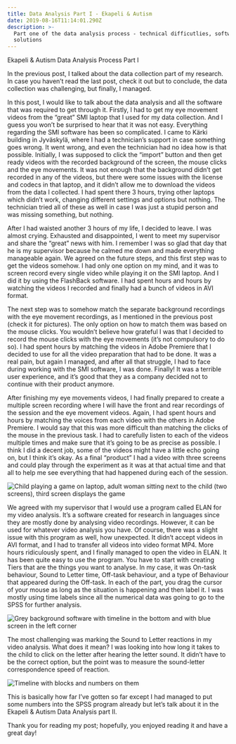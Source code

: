 ```yaml
---
title: Data Analysis Part I - Ekapeli & Autism
date: 2019-08-16T11:14:01.290Z
description: >-
  Part one of the data analysis process - technical difficutlies, softwares and
  solutions
---
```

Ekapeli & Autism Data Analysis Process Part I

In the previous post, I talked about the data collection part of my research. In case you haven’t read the last post, check it out but to conclude, the data collection was challenging, but finally, I managed.

In this post, I would like to talk about the data analysis and all the software that was required to get through it. Firstly, I had to get my eye movement videos from the “great” SMI laptop that I used for my data collection. And I guess you won’t be surprised to hear that it was not easy. Everything regarding the SMI software has been so complicated. I came to Kärki building in Jyväskylä, where I had a technician’s support in case something goes wrong. It went wrong, and even the technician had no idea how is that possible. Initially, I was supposed to click the “import” button and then get ready videos with the recorded background of the screen, the mouse clicks and the eye movements. It was not enough that the background didn’t get recorded in any of the videos, but there were some issues with the license and codecs in that laptop, and it didn’t allow me to download the videos from the data I collected. I had spent there 3 hours, trying other laptops which didn’t work, changing different settings and options but nothing. The technician tried all of these as well in case I was just a stupid person and was missing something, but nothing. 

After I had waisted another 3 hours of my life, I decided to leave. I was almost crying. Exhausted and disappointed, I went to meet my supervisor and share the “great” news with him. I remember I was so glad that day that he is my supervisor because he calmed me down and made everything manageable again. We agreed on the future steps, and this first step was to get the videos somehow. I had only one option on my mind, and it was to screen record every single video while playing it on the SMI laptop. And I did it by using the FlashBack software. I had spent hours and hours by watching the videos I recorded and finally had a bunch of videos in AVI format. 

The next step was to somehow match the separate background recordings with the eye movement recordings, as I mentioned in the previous post (check it for pictures). The only option on how to match them was based on the mouse clicks. You wouldn’t believe how grateful I was that I decided to record the mouse clicks with the eye movements (it’s not compulsory to do so). I had spent hours by matching the videos in Adobe Premiere that I decided to use for all the video preparation that had to be done. It was a real pain, but again I managed, and after all that struggle, I had to face during working with the SMI software, I was done. Finally! It was a terrible user experience, and it’s good that they as a company decided not to continue with their product anymore.

After finishing my eye movements videos, I had finally prepared to create a multiple screen recording where I will have the front and rear recordings of the session and the eye movement videos. Again, I had spent hours and hours by matching the voices from each video with the others in Adobe Premiere. I would say that this was more difficult than matching the clicks of the mouse in the previous task. I had to carefully listen to each of the videos multiple times and make sure that it’s going to be as precise as possible. I think I did a decent job, some of the videos might have a little echo going on, but I think it’s okay. As a final “product” I had a video with three screens and could play through the experiment as it was at that actual time and that all to help me see everything that had happened during each of the session.

![Child playing a game on laptop, adult woman sitting next to the child (two screens), third screen displays the game](/img/bez-názvu.png "Combined screen of Ekapeli and eye movement recording with two sitatuational video recordings")

We agreed with my supervisor that I would use a program called ELAN for my video analysis. It’s a software created for research in languages since they are mostly done by analysing video recordings. However, it can be used for whatever video analysis you have. Of course, there was a slight issue with this program as well, how unexpected. It didn’t accept videos in AVI format, and I had to transfer all videos into video format MP4. More hours ridiculously spent, and I finally managed to open the video in ELAN. It has been quite easy to use the program. You have to start with creating Tiers that are the things you want to analyse. In my case, it was On-task behaviour, Sound to Letter time, Off-task behaviour, and a type of Behaviour that appeared during the Off-task. In each of the part, you drag the cursor of your mouse as long as the situation is happening and then label it. I was mostly using time labels since all the numerical data was going to go to the SPSS for further analysis. 

![Grey background software with timeline in the bottom and with blue screen in the left corner](/img/kjjk.png "ELAN 5.7 software with my own tiers and already finished analysing")

The most challenging was marking the Sound to Letter reactions in my video analysis. What does it mean? I was looking into how long it takes to the child to click on the letter after hearing the letter sound. It didn’t have to be the correct option, but the point was to measure the sound-letter correspondence speed of reaction. 

![Timeline with blocks and numbers on them](/img/feea.png "Sound to letter reactions marked on the timeline")

This is basically how far I’ve gotten so far except I had managed to put some numbers into the SPSS program already but let’s talk about it in the Ekapeli & Autism Data Analysis part II. 

Thank you for reading my post; hopefully, you enjoyed reading it and have a great day!
